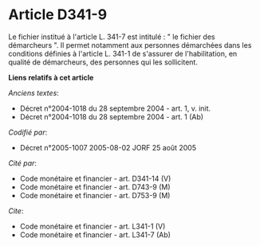# Article D341-9

Le fichier institué à l'article L. 341-7 est intitulé : " le fichier des démarcheurs ". Il permet notamment aux personnes
démarchées dans les conditions définies à l'article L. 341-1 de s'assurer de l'habilitation, en qualité de démarcheurs, des
personnes qui les sollicitent.

**Liens relatifs à cet article**

_Anciens textes_:

  - Décret n°2004-1018 du 28 septembre 2004 - art. 1, v. init.
  - Décret n°2004-1018 du 28 septembre 2004 - art. 1 (Ab)

_Codifié par_:

  - Décret n°2005-1007 2005-08-02 JORF 25 août 2005

_Cité par_:

  - Code monétaire et financier - art. D341-14 (V)
  - Code monétaire et financier - art. D743-9 (M)
  - Code monétaire et financier - art. D753-9 (M)

_Cite_:

  - Code monétaire et financier - art. L341-1 (V)
  - Code monétaire et financier - art. L341-7 (Ab)
